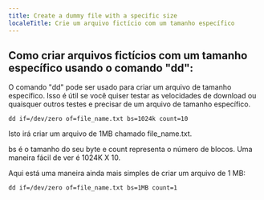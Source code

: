```yaml
---
title: Create a dummy file with a specific size
localeTitle: Crie um arquivo fictício com um tamanho específico
---
```

## Como criar arquivos fictícios com um tamanho específico usando o comando "dd":

O comando "dd" pode ser usado para criar um arquivo de tamanho específico. Isso é útil se você quiser testar as velocidades de download ou quaisquer outros testes e precisar de um arquivo de tamanho específico.
```
dd if=/dev/zero of=file_name.txt bs=1024k count=10 
```

Isto irá criar um arquivo de 1MB chamado file\_name.txt.

bs é o tamanho do seu byte e count representa o número de blocos. Uma maneira fácil de ver é 1024K X 10.

Aqui está uma maneira ainda mais simples de criar um arquivo de 1 MB:
```
dd if=/dev/zero of=file_name.txt bs=1MB count=1 

```